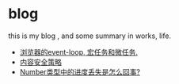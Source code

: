# blog
this is my blog , and some summary in works, life.

- [浏览器的event-loop, 宏任务和微任务.](https://github.com/sevenCon/blog-github/issues/1)
- [内容安全策略](https://github.com/sevenCon/blog-github/issues/2)
- [Number类型中的进度丢失是怎么回事?](https://github.com/sevenCon/blog-github/issues/3)
